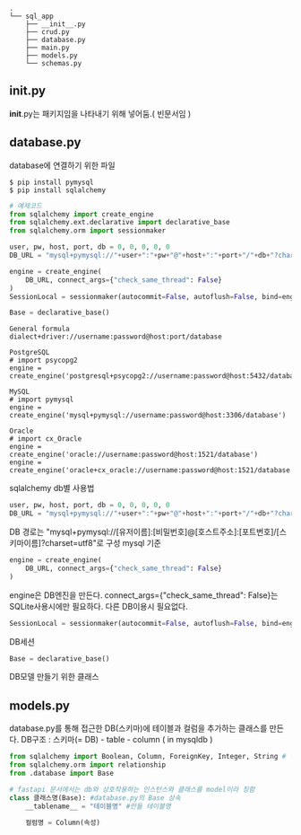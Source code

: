 ~~~
.
└── sql_app
    ├── __init__.py
    ├── crud.py
    ├── database.py
    ├── main.py
    ├── models.py
    └── schemas.py
~~~

## __init__.py
__init__.py는 패키지임을 나타내기 위해 넣어둠.( 빈문서임 )

## database.py 
database에 연결하기 위한 파일

~~~ 
$ pip install pymysql
$ pip install sqlalchemy
~~~

~~~python
# 예제코드
from sqlalchemy import create_engine
from sqlalchemy.ext.declarative import declarative_base
from sqlalchemy.orm import sessionmaker

user, pw, host, port, db = 0, 0, 0, 0, 0
DB_URL = "mysql+pymysql://"+user+":"+pw+"@"+host+":"+port+"/"+db+"?charset=utf8"

engine = create_engine(
    DB_URL, connect_args={"check_same_thread": False}
)
SessionLocal = sessionmaker(autocommit=False, autoflush=False, bind=engine)

Base = declarative_base()
~~~

~~~
General formula
dialect+driver://username:password@host:port/database

PostgreSQL
# import psycopg2
engine = create_engine('postgresql+psycopg2://username:password@host:5432/database')

MySQL
# import pymysql
engine = create_engine('mysql+pymysql://username:password@host:3306/database')

Oracle
# import cx_Oracle
engine = create_engine('oracle://username:password@host:1521/database')
engine = create_engine('oracle+cx_oracle://username:password@host:1521/database')
~~~
sqlalchemy db별 사용법

~~~python
user, pw, host, port, db = 0, 0, 0, 0, 0
DB_URL = "mysql+pymysql://"+user+":"+pw+"@"+host+":"+port+"/"+db+"?charset=utf8"
~~~
DB 경로는 "mysql+pymysql://[유저이름]:[비밀번호]@[호스트주소]:[포트번호]/[스키마이름]?charset=utf8"로 구성 mysql 기준

~~~python
engine = create_engine(
    DB_URL, connect_args={"check_same_thread": False}
)
~~~
engine은 DB엔진을 만든다.
connect_args={"check_same_thread": False}는 SQLite사용시에만 필요하다. 다른 DB이용시 필요없다.

~~~python
SessionLocal = sessionmaker(autocommit=False, autoflush=False, bind=engine)
~~~
DB세션

~~~python
Base = declarative_base()
~~~
DB모델 만들기 위한 클래스

## models.py
database.py를 통해 접근한 DB(스키마)에 테이블과 컬럼을 추가하는 클래스를 만든다.
DB구조 : 스키마(= DB) - table - column ( in mysqldb ) 

~~~python
from sqlalchemy import Boolean, Column, ForeignKey, Integer, String # 컬럼 자료형
from sqlalchemy.orm import relationship
from .database import Base
~~~

~~~python
# fastapi 문서에서는 db와 상호작용하는 인스턴스와 클래스를 model이라 칭함
class 클래스명(Base): #database.py의 Base 상속
    __tablename__ = "테이블명" #만들 테이블명
    
    컬럼명 = Column(속성) 

~~~
